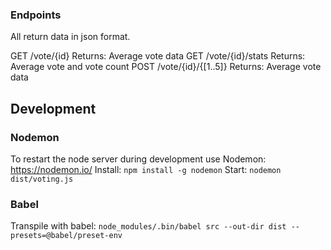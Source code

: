 ### Endpoints
All return data in json format.

GET /vote/{id}
  Returns: Average vote data
GET /vote/{id}/stats
  Returns: Average vote and vote count
POST /vote/{id}/{[1..5]}
  Returns: Average vote data

## Development

### Nodemon
To restart the node server during development use Nodemon: https://nodemon.io/
Install: `npm install -g nodemon`
Start: `nodemon dist/voting.js `

### Babel
Transpile with babel: `node_modules/.bin/babel src --out-dir dist --presets=@babel/preset-env`
